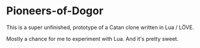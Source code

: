 Pioneers-of-Dogor
=================

This is a super unfinished, prototype of a Catan clone written in Lua / LÖVE.

Mostly a chance for me to experiment with Lua. And it's pretty sweet.
